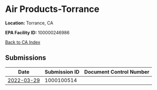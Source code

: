 # Air Products-Torrance

**Location:** Torrance, CA

**EPA Facility ID:** 100000246986

[Back to CA Index](../../index.md)

## Submissions

| Date | Submission ID | Document Control Number |
|------|--------------|-------------------------|
| [2022-03-29](submissions/1000100514.md) | 1000100514 |  |
